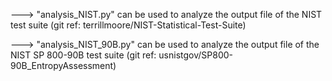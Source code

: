 ---> "analysis_NIST.py" can be used to analyze the output file of the NIST test suite 
     (git ref: terrillmoore/NIST-Statistical-Test-Suite)

---> "analysis_NIST_90B.py" can be used to analyze the output file of the NIST SP 800-90B test suite 
     (git ref: usnistgov/SP800-90B_EntropyAssessment)